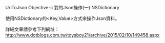 UrlToJson
Objective-c 對的Json操作(一) NSDictionary

使用NSDictionary的<Key,Value>方式來操作Json資料。

詳細文章請參考下列網址：
http://www.dotblogs.com.tw/toysboy21/archive/2015/02/10/149458.aspx
